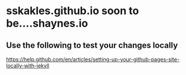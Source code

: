 # sskakles.github.io soon to be....shaynes.io

## Use the following to test your changes locally
https://help.github.com/en/articles/setting-up-your-github-pages-site-locally-with-jekyll
